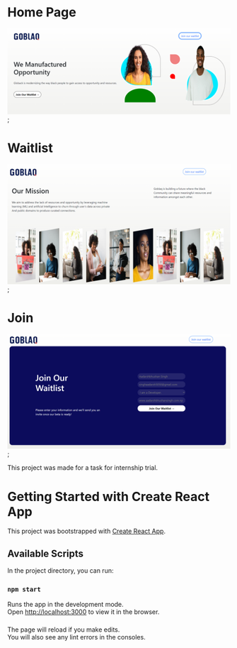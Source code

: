 # Home Page
![](Design/Home.png);

# Waitlist
![](Design/Waitlist.png);

# Join
![](Design/Join.png);


This project was made for a task for internship trial. 
# Getting Started with Create React App

This project was bootstrapped with [Create React App](https://github.com/facebook/create-react-app).

## Available Scripts

In the project directory, you can run:

### `npm start`

Runs the app in the development mode.\
Open [http://localhost:3000](http://localhost:3000) to view it in the browser.
###
The page will reload if you make edits.\
You will also see any lint errors in the consoles.
